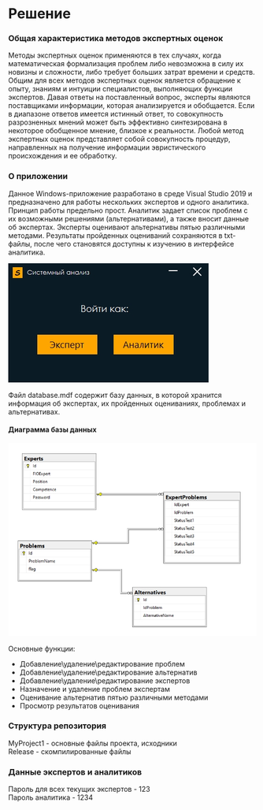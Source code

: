 Решение 
========================

### Общая характеристика методов экспертных оценок

  Методы экспертных оценок применяются в тех случаях, когда математическая формализация проблем либо невозможна в силу их новизны и сложности, либо требует больших затрат времени и средств. Общим для всех методов экспертных оценок является обращение к опыту, знаниям и интуиции специалистов, выполняющих функции экспертов. Давая ответы на поставленный вопрос, эксперты являются поставщиками информации, которая анализируется и обобщается. Если в диапазоне ответов имеется истинный ответ, то совокупность разрозненных мнений
может быть эффективно синтезирована в некоторое обобщенное мнение, близкое к реальности. Любой метод экспертных оценок представляет собой совокупность процедур, направленных на получение информации эвристического происхождения и ее обработку.

### О приложении

Данное Windows-приложение разработано в среде Visual Studio 2019 и предназначено для работы нескольких экспертов и одного аналитика. Принцип работы предельно прост. Аналитик задает список проблем с их возможными решениями (альтернативами), а также вносит данные об экспертах. Эксперты оценивают альтернативы пятью различными методами. Результаты пройденных оцениваний сохраняются в txt-файлы, после чего становятся доступны к изучению в интерфейсе аналитика.

![Основное окно](screenshots/main.jpg)

Файл database.mdf содержит базу данных, в которой хранится информация об экспертах, их пройденных оцениваниях, проблемах и альтернативах.

#### Диаграмма базы данных
![Диаграмма](screenshots/diagram.jpg)

Основные функции:
- Добавление\удаление\редактирование проблем
- Добавление\удаление\редактирование альтернатив
- Добавление\удаление\редактирование экспертов
- Назначение и удаление проблем экспертам
- Оценивание альтернатив пятью различными методами
- Просмотр результатов оценивания

### Структура репозитория
MyProject1 - основные файлы проекта, исходники  
Release - скомпилированные файлы  

### Данные экспертов и аналитиков
Пароль для всех текущих экспертов - 123  
Пароль аналитика - 1234
